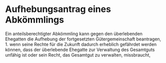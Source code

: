 # Aufhebungsantrag eines Abkömmlings

Ein anteilsberechtigter Abkömmling kann gegen den überlebenden Ehegatten die Aufhebung der fortgesetzten Gütergemeinschaft beantragen,  1.
 wenn seine Rechte für die Zukunft dadurch erheblich gefährdet werden können, dass der überlebende Ehegatte zur Verwaltung des Gesamtguts unfähig ist oder sein Recht, das Gesamtgut zu verwalten, missbraucht,